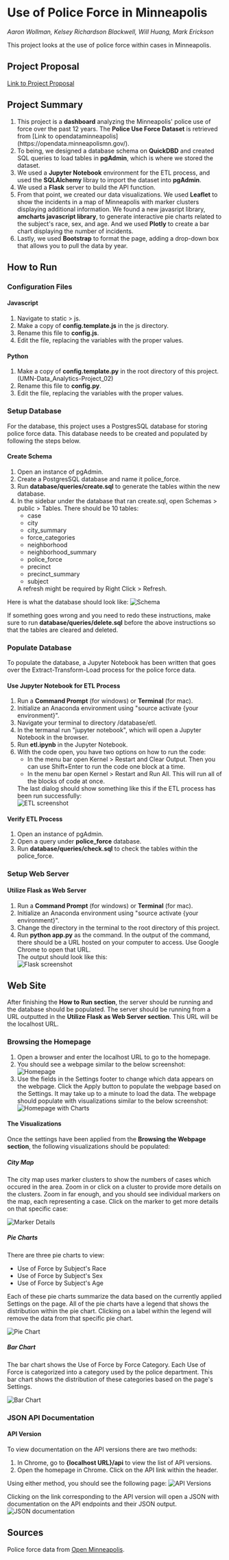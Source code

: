# Use of Police Force in Minneapolis

<em>Aaron Wollman, Kelsey Richardson Blackwell, Will Huang, Mark Erickson</em>

This project looks at the use of police force within cases in Minneapolis. 

## Project Proposal

[Link to Project Proposal](https://docs.google.com/document/d/1S8f17_1JH-xNafa9AJuODPuJU724BTAQOyuVbggtQM4/)

## Project Summary
<ol>
  <li>
    This project is a <strong>dashboard</strong> analyzing the Minneapolis' police use of force over the past 12 years. The <strong>Police Use Force Dataset</strong> is retrieved from [Link to opendataminneapolis](https://opendata.minneapolismn.gov/).
  </li>
  <li>
    To being, we designed a database schema on <strong>QuickDBD</strong> and created SQL queries to load tables in <strong>pgAdmin</strong>, which is where we stored the dataset.
  </li>
  <li>
    We used a <strong>Jupyter Notebook</strong> environment for the ETL process, and used the <strong>SQLAlchemy </strong>libray to import the dataset into <strong>pgAdmin</strong>.
  </li>
  <li>
    We used a <strong>Flask</strong> server to build the API function.
  </li>
  <li>
    From that point, we created our data visualizations. We used <strong>Leaflet</strong> to show the incidents in a map of Minneapolis with marker clusters displaying additional information. We found a new javasript library, <strong>amcharts javascript library</strong>, to generate interactive pie charts related to the subject's race, sex, and age. And we used <strong>Plotly</strong> to create a bar chart displaying the number of incidents.
  </li>
  <li>
    Lastly, we used <strong>Bootstrap</strong> to format the page, adding a drop-down box that allows you to pull the data by year.
  </li>
</ol>

## How to Run

### Configuration Files

#### Javascript

<ol>
  <li>
    Navigate to static > js.
  </li>
  <li>
    Make a copy of <strong>config.template.js</strong> in the js directory.
	</li>
	<li>
    Rename this file to <strong>config.js</strong>.
	</li>
	<li>
	Edit the file, replacing the variables with the proper values.
	</li>
</ol>

#### Python

<ol>
  <li> 
    Make a copy of <strong>config.template.py</strong> in the root directory of this project. (UMN-Data_Analytics-Project_02)
  </li>
  <li>
    Rename this file to <strong>config.py</strong>.
  </li>
  <li>
	  Edit the file, replacing the variables with the proper values.
	</li>
</ol>

### Setup Database

For the database, this project uses a PostgresSQL database for storing police force data.
This database needs to be created and populated by following the steps below.

#### Create Schema

<ol>
  <li>
    Open an instance of pgAdmin.
  </li>
  <li>
		Create a PostgresSQL database and name it police_force.
	</li>
  <li>
    Run <strong>database/queries/create.sql</strong> to generate the tables within the new database.
  </li>
  <li>
		In the sidebar under the database that ran create.sql, open Schemas > public > Tables.
		There should be 10 tables:
        <ul>
          <li>case</li>
          <li>city</li>
          <li>city_summary</li>
          <li>force_categories</li>
          <li>neighborhood</li>
          <li>neighborhood_summary</li>
          <li>police_force</li>
          <li>precinct</li>
          <li>precinct_summary</li>
          <li>subject</li>
        </ul>
         A refresh might be required by Right Click > Refresh.
	</li>
</ol>

Here is what the database should look like:
<img src="database/uml/uml.PNG" alt="Schema">

If something goes wrong and you need to redo these instructions, make sure to run <strong>database/queries/delete.sql</strong> before the above instructions so that the tables are cleared and deleted.

### Populate Database

To populate the database, a Jupyter Notebook has been written that goes over the Extract-Transform-Load process for the police force data.

#### Use Jupyter Notebook for ETL Process
<ol>
  <li>
    Run a <strong>Command Prompt</strong> (for windows) or <strong>Terminal</strong> (for mac).
  </li>
  <li>
    Initialize an Anaconda environment using "source activate {your environment}".
  </li>
  <li>
     Navigate your terminal to directory /database/etl.
  </li>
  <li>
    In the termanal run "jupyter notebook", which will open a Jupyter Notebook in the browser.
  </li>
  <li>
    Run <strong>etl.ipynb</strong> in the Jupyter Notebook.
  </li>
  <li>
    With the code open, you have two options on how to run the code:
    <ul>
      <li>
        In the menu bar open Kernel > Restart and Clear Output.  Then you can use Shift+Enter to run the code one block at a time.
      </li>
      <li>
        In the menu bar open Kernel > Restart and Run All.  This will run all of the blocks of code at once.
      </li>
    </ul>
  </li>
  The last dialog should show something like this if the ETL process has been run successfully:<br>
  <img src="screenshots/etl.png" alt="ETL screenshot">
</ol>

#### Verify ETL Process

<ol>
  <li>
    Open an instance of pgAdmin.
  </li>
  <li>
    Open a query under <strong>police_force</strong> database.
  </li>
  <li>
    Run <strong>database/queries/check.sql</strong> to check the tables within the police_force.
  </li>
</ol>

### Setup Web Server

#### Utilize Flask as Web Server

<ol>
  <li>
    Run a <strong>Command Prompt</strong> (for windows) or <strong>Terminal</strong> (for mac).
  </li>
  <li>
    Initialize an Anaconda environment using "source activate {your environment}".
  </li>
  <li>
    Change the directory in the terminal to the root directory of this project.
  </li>
  <li>
    Run <strong>python app.py</strong> as the command. In the output of the command, there should be a URL hosted on your computer to access.  Use Google Chrome to open that URL.
    <br>The output should look like this:<br>
    <img src="screenshots/flask.png" alt="Flask screenshot">
  </li>
</ol>


## Web Site
After finishing the <strong>How to Run section</strong>, the server should be running and the database should be populated.  The server should be running from a URL outputted in the <strong>Utilize Flask as Web Server section</strong>.  This URL will be the localhost URL.

### Browsing the Homepage

<ol>  
  <li>
    Open a browser and enter the localhost URL to go to the homepage.
  </li>
  <li>
    You should see a webpage similar to the below screenshot:
    <img src="screenshots/homepage-1.png" alt="Homepage">
  </li>
  <li>
    Use the fields in the Settings footer to change which data appears on the webpage. Click the Apply button to populate the webpage based on the Settings. It may take up to a minute to load the data.  The webpage should populate with visualizations similar to the below screenshot:
    <img src="screenshots/homepage-2.png" alt="Homepage with Charts">
  </li>
</ol>


#### The Visualizations
Once the settings have been applied from the <strong>Browsing the Webpage section</strong>, the following visualizations should be populated:

##### City Map
The city map uses marker clusters to show the numbers of cases which occured in the area. Zoom in or click on a cluster to provide more details on the clusters. Zoom in far enough, and you should see individual markers on the map, each representing a case. Click on the marker to get more details on that specific case:

<img src="screenshots/marker-popup.png" alt="Marker Details">

##### Pie Charts
There are three pie charts to view:
<ul>
  <li>
  Use of Force by Subject's Race
  </li>
  <li>
  Use of Force by Subject's Sex
  </li>
  <li>
  Use of Force by Subject's Age
  </li>
</ul>

Each of these pie charts summarize the data based on the currently applied Settings on the page. All of the pie charts have a legend that shows the distribution within the pie chart.  Clicking on a label within the legend will remove the data from that specific pie chart.

<img src="screenshots/pie-chart.png" alt="Pie Chart">

##### Bar Chart

The bar chart shows the Use of Force by Force Category. Each Use of Force is categorized into a category used by the police department.  This bar chart shows the distribution of these categories based on the page's Settings.

<img src="screenshots/bar-chart.png" alt="Bar Chart">


### JSON API Documentation

#### API Version

To view documentation on the API versions there are two methods:
<ol>
  <li>
    In Chrome, go to <strong>{localhost URL}/api</strong> to view the list of API versions.
  </li>
  <li>
    Open the homepage in Chrome. Click on the API link within the header.
  </li>
</ol>

Using either method, you should see the following page:
<img src="screenshots/api-versions.png" alt="API Versions">

Clicking on the link corresponding to the API version will open a JSON with documentation on the API endpoints and their JSON output.
<img src="screenshots/json-doc.png" alt="JSON documentation">

## Sources

Police force data from [Open Minneapolis](https://opendata.minneapolismn.gov/datasets/police-use-of-force).
